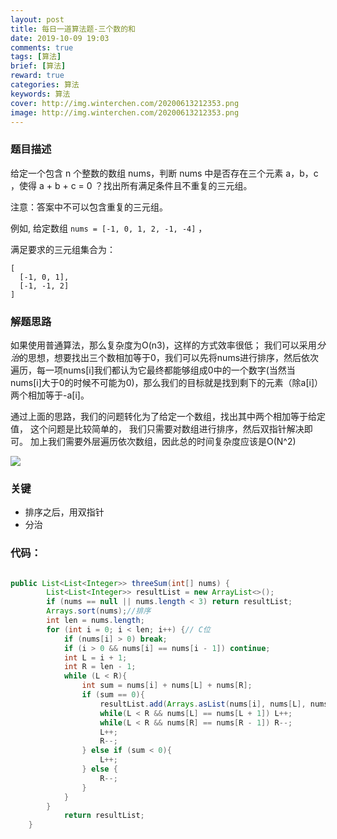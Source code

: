 ```yaml
---
layout: post
title: 每日一道算法题-三个数的和
date: 2019-10-09 19:03
comments: true
tags: [算法]
brief: [算法]
reward: true
categories: 算法
keywords: 算法
cover: http://img.winterchen.com/20200613212353.png
image: http://img.winterchen.com/20200613212353.png
---
```


### 题目描述

给定一个包含 n 个整数的数组 nums，判断 nums 中是否存在三个元素 a，b，c ，使得 a + b + c = 0 ？找出所有满足条件且不重复的三元组。

注意：答案中不可以包含重复的三元组。

例如, 给定数组 `nums = [-1, 0, 1, 2, -1, -4]` ，

满足要求的三元组集合为：

```
[
  [-1, 0, 1],
  [-1, -1, 2]
]
```

### 解题思路

如果使用普通算法，那么复杂度为O(n3)，这样的方式效率很低；
我们可以采用*分治*的思想，想要找出三个数相加等于0，我们可以先将nums进行排序，然后依次遍历，每一项nums[i]我们都认为它最终都能够组成0中的一个数字(当然当nums[i]大于0的时候不可能为0)，那么我们的目标就是找到剩下的元素（除a[i]）两个相加等于-a[i]。

通过上面的思路，我们的问题转化为了给定一个数组，找出其中两个相加等于给定值， 这个问题是比较简单的， 我们只需要对数组进行排序，然后双指针解决即可。 加上我们需要外层遍历依次数组，因此总的时间复杂度应该是O(N^2)

![](http://img.winterchen.com/20200613212421.png)

### 关键

- 排序之后，用双指针
- 分治

### 代码：

```java

public List<List<Integer>> threeSum(int[] nums) {
        List<List<Integer>> resultList = new ArrayList<>();
        if (nums == null || nums.length < 3) return resultList;
        Arrays.sort(nums);//排序
        int len = nums.length;
        for (int i = 0; i < len; i++) {// C位
            if (nums[i] > 0) break;
            if (i > 0 && nums[i] == nums[i - 1]) continue;
            int L = i + 1;
            int R = len - 1;
            while (L < R){
                int sum = nums[i] + nums[L] + nums[R];
                if (sum == 0){
                    resultList.add(Arrays.asList(nums[i], nums[L], nums[R]));
                    while(L < R && nums[L] == nums[L + 1]) L++;
                    while(L < R && nums[R] == nums[R - 1]) R--;
                    L++;
                    R--;
                } else if (sum < 0){
                    L++;
                } else {
                    R--;
                }
            }
        }
            return resultList;
    }
```
